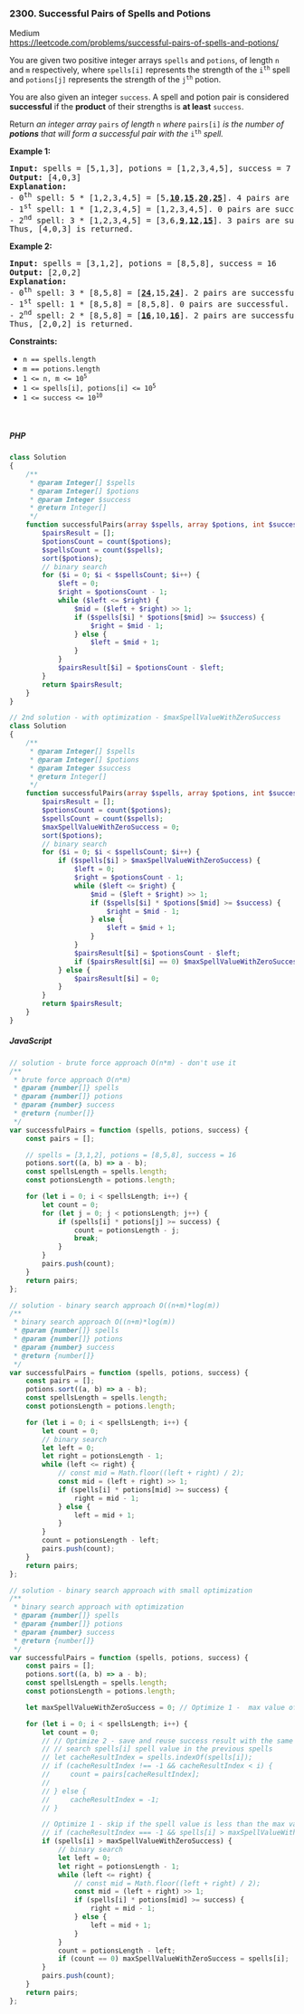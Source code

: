 ### 2300. Successful Pairs of Spells and Potions

Medium\
https://leetcode.com/problems/successful-pairs-of-spells-and-potions/

<p>You are given two positive integer arrays <code>spells</code> and <code>potions</code>, of length <code>n</code> and <code>m</code> respectively, where <code>spells[i]</code> represents the strength of the <code>i<sup>th</sup></code> spell and <code>potions[j]</code> represents the strength of the <code>j<sup>th</sup></code> potion.</p>
<p>You are also given an integer <code>success</code>. A spell and potion pair is considered <strong>successful</strong> if the <strong>product</strong> of their strengths is <strong>at least</strong> <code>success</code>.</p>
<p>Return <em>an integer array </em><code>pairs</code><em> of length </em><code>n</code><em> where </em><code>pairs[i]</code><em> is the number of <strong>potions</strong> that will form a successful pair with the </em><code>i<sup>th</sup></code><em> spell.</em></p>
<p><strong class="example">Example 1:</strong></p>
<pre><strong>Input:</strong> spells = [5,1,3], potions = [1,2,3,4,5], success = 7
<strong>Output:</strong> [4,0,3]
<strong>Explanation:</strong>
- 0<sup>th</sup> spell: 5 * [1,2,3,4,5] = [5,<u><strong>10</strong></u>,<u><strong>15</strong></u>,<u><strong>20</strong></u>,<u><strong>25</strong></u>]. 4 pairs are successful.
- 1<sup>st</sup> spell: 1 * [1,2,3,4,5] = [1,2,3,4,5]. 0 pairs are successful.
- 2<sup>nd</sup> spell: 3 * [1,2,3,4,5] = [3,6,<u><strong>9</strong></u>,<u><strong>12</strong></u>,<u><strong>15</strong></u>]. 3 pairs are successful.
Thus, [4,0,3] is returned.
</pre>
<p><strong class="example">Example 2:</strong></p>
<pre><strong>Input:</strong> spells = [3,1,2], potions = [8,5,8], success = 16
<strong>Output:</strong> [2,0,2]
<strong>Explanation:</strong>
- 0<sup>th</sup> spell: 3 * [8,5,8] = [<u><strong>24</strong></u>,15,<u><strong>24</strong></u>]. 2 pairs are successful.
- 1<sup>st</sup> spell: 1 * [8,5,8] = [8,5,8]. 0 pairs are successful. 
- 2<sup>nd</sup> spell: 2 * [8,5,8] = [<strong><u>16</u></strong>,10,<u><strong>16</strong></u>]. 2 pairs are successful. 
Thus, [2,0,2] is returned.
</pre>
<strong>Constraints:</strong>
<ul>
	<li><code>n == spells.length</code></li>
	<li><code>m == potions.length</code></li>
	<li><code>1 &lt;= n, m &lt;= 10<sup>5</sup></code></li>
	<li><code>1 &lt;= spells[i], potions[i] &lt;= 10<sup>5</sup></code></li>
	<li><code>1 &lt;= success &lt;= 10<sup>10</sup></code></li>
</ul>
<p>&nbsp;</p>

##### PHP

```php
class Solution
{
    /**
     * @param Integer[] $spells
     * @param Integer[] $potions
     * @param Integer $success
     * @return Integer[]
     */
    function successfulPairs(array $spells, array $potions, int $success): array {
        $pairsResult = [];
        $potionsCount = count($potions);
        $spellsCount = count($spells);
        sort($potions);
        // binary search
        for ($i = 0; $i < $spellsCount; $i++) {
            $left = 0;
            $right = $potionsCount - 1;
            while ($left <= $right) {
                $mid = ($left + $right) >> 1;
                if ($spells[$i] * $potions[$mid] >= $success) {
                    $right = $mid - 1;
                } else {
                    $left = $mid + 1;
                }
            }
            $pairsResult[$i] = $potionsCount - $left;
        }
        return $pairsResult;
    }
}
```

```php
// 2nd solution - with optimization - $maxSpellValueWithZeroSuccess
class Solution
{
    /**
     * @param Integer[] $spells
     * @param Integer[] $potions
     * @param Integer $success
     * @return Integer[]
     */
    function successfulPairs(array $spells, array $potions, int $success): array {
        $pairsResult = [];
        $potionsCount = count($potions);
        $spellsCount = count($spells);
        $maxSpellValueWithZeroSuccess = 0;
        sort($potions);
        // binary search
        for ($i = 0; $i < $spellsCount; $i++) {
            if ($spells[$i] > $maxSpellValueWithZeroSuccess) {
                $left = 0;
                $right = $potionsCount - 1;
                while ($left <= $right) {
                    $mid = ($left + $right) >> 1;
                    if ($spells[$i] * $potions[$mid] >= $success) {
                        $right = $mid - 1;
                    } else {
                        $left = $mid + 1;
                    }
                }
                $pairsResult[$i] = $potionsCount - $left;
                if ($pairsResult[$i] == 0) $maxSpellValueWithZeroSuccess = $spells[$i];
            } else {
                $pairsResult[$i] = 0;
            }
        }
        return $pairsResult;
    }
}
```

##### JavaScript

```js
// solution - brute force approach O(n*m) - don't use it
/**
 * brute force approach O(n*m)
 * @param {number[]} spells
 * @param {number[]} potions
 * @param {number} success
 * @return {number[]}
 */
var successfulPairs = function (spells, potions, success) {
    const pairs = [];

    // spells = [3,1,2], potions = [8,5,8], success = 16
    potions.sort((a, b) => a - b);
    const spellsLength = spells.length;
    const potionsLength = potions.length;

    for (let i = 0; i < spellsLength; i++) {
        let count = 0;
        for (let j = 0; j < potionsLength; j++) {
            if (spells[i] * potions[j] >= success) {
                count = potionsLength - j;
                break;
            }
        }
        pairs.push(count);
    }
    return pairs;
};
```

```js
// solution - binary search approach O((n+m)*log(m))
/**
 * binary search approach O((n+m)*log(m))
 * @param {number[]} spells
 * @param {number[]} potions
 * @param {number} success
 * @return {number[]}
 */
var successfulPairs = function (spells, potions, success) {
    const pairs = [];
    potions.sort((a, b) => a - b);
    const spellsLength = spells.length;
    const potionsLength = potions.length;

    for (let i = 0; i < spellsLength; i++) {
        let count = 0;
        // binary search
        let left = 0;
        let right = potionsLength - 1;
        while (left <= right) {
            // const mid = Math.floor((left + right) / 2);
            const mid = (left + right) >> 1;
            if (spells[i] * potions[mid] >= success) {
                right = mid - 1;
            } else {
                left = mid + 1;
            }
        }
        count = potionsLength - left;
        pairs.push(count);
    }
    return pairs;
};
```

```js
// solution - binary search approach with small optimization
/**
 * binary search approach with optimization
 * @param {number[]} spells
 * @param {number[]} potions
 * @param {number} success
 * @return {number[]}
 */
var successfulPairs = function (spells, potions, success) {
    const pairs = [];
    potions.sort((a, b) => a - b);
    const spellsLength = spells.length;
    const potionsLength = potions.length;

    let maxSpellValueWithZeroSuccess = 0; // Optimize 1 -  max value of a spell that will never be successful

    for (let i = 0; i < spellsLength; i++) {
        let count = 0;
        // // Optimize 2 - save and reuse success result with the same spell value
        // // search spells[i] spell value in the previous spells
        // let cacheResultIndex = spells.indexOf(spells[i]);
        // if (cacheResultIndex !== -1 && cacheResultIndex < i) {
        //     count = pairs[cacheResultIndex];
        //
        // } else {
        //     cacheResultIndex = -1;
        // }

        // Optimize 1 - skip if the spell value is less than the max value of a spell that will never be successful
        // if (cacheResultIndex === -1 && spells[i] > maxSpellValueWithZeroSuccess) {
        if (spells[i] > maxSpellValueWithZeroSuccess) {
            // binary search
            let left = 0;
            let right = potionsLength - 1;
            while (left <= right) {
                // const mid = Math.floor((left + right) / 2);
                const mid = (left + right) >> 1;
                if (spells[i] * potions[mid] >= success) {
                    right = mid - 1;
                } else {
                    left = mid + 1;
                }
            }
            count = potionsLength - left;
            if (count == 0) maxSpellValueWithZeroSuccess = spells[i];
        }
        pairs.push(count);
    }
    return pairs;
};
```

